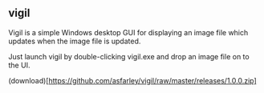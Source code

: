 vigil
-----

Vigil is a simple Windows desktop GUI for displaying an image file which updates when the image file is updated. 

Just launch vigil by double-clicking vigil.exe and drop an image file on to the UI.

(download)[https://github.com/asfarley/vigil/raw/master/releases/1.0.0.zip]
